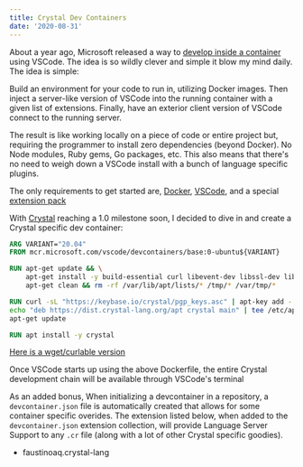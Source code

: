 ```yaml
---
title: Crystal Dev Containers
date: '2020-08-31'
---
```


About a year ago,
Microsoft released a way to [develop inside a container][vcontain] using VSCode.
The idea is so wildly clever and simple
it blow my mind daily.
The idea is simple:

Build an environment for your code to run in, utilizing Docker images.
Then inject a server-like version of VSCode into the running container with a given list of extensions.
Finally, have an exterior client version of VSCode connect to the running server.

The result is like working locally on a piece of code or entire project but,
requiring the programmer to install zero dependencies (beyond Docker).
No Node modules, Ruby gems, Go packages, etc.
This also means that there's no need to weigh down a VSCode install with a bunch of language specific plugins.

The only requirements to get started are, [Docker][dock], [VSCode][code], and a special [extension pack][ext]

With [Crystal][crst] reaching a 1.0 milestone soon,
I decided to dive in and create a Crystal specific dev container:

```dockerfile
ARG VARIANT="20.04"
FROM mcr.microsoft.com/vscode/devcontainers/base:0-ubuntu${VARIANT}

RUN apt-get update && \
    apt-get install -y build-essential curl libevent-dev libssl-dev libxml2-dev libyaml-dev libgmp-dev git && \
    apt-get clean && rm -rf /var/lib/apt/lists/* /tmp/* /var/tmp/*

RUN curl -sL "https://keybase.io/crystal/pgp_keys.asc" | apt-key add - && \
echo "deb https://dist.crystal-lang.org/apt crystal main" | tee /etc/apt/sources.list.d/crystal.list && \
apt-get update

RUN apt install -y crystal
```

[Here is a wget/curlable version][curl]

Once VSCode starts up using the above Dockerfile,
the entire Crystal development chain will be available through VSCode's terminal

As an added bonus,
When initializing a devcontainer in a repository,
a `devcontainer.json` file is automatically created that allows for some container specific overides.
The extension listed below, when added to the `devcontainer.json` extension collection,
will provide Language Server Support to any `.cr` file (along with a lot of other Crystal specific goodies).

-   faustinoaq.crystal-lang

[vcontain]: https://code.visualstudio.com/docs/remote/containers

[crst]: https://crystal-lang.org/

[curl]: https://gist.github.com/braidn/5ba7eb65a43bccbe30a1607152382955

[dock]: https://www.docker.com/products/docker-desktop

[code]: https://code.visualstudio.com/

[ext]: https://marketplace.visualstudio.com/items?itemName=ms-vscode-remote.vscode-remote-extensionpack
